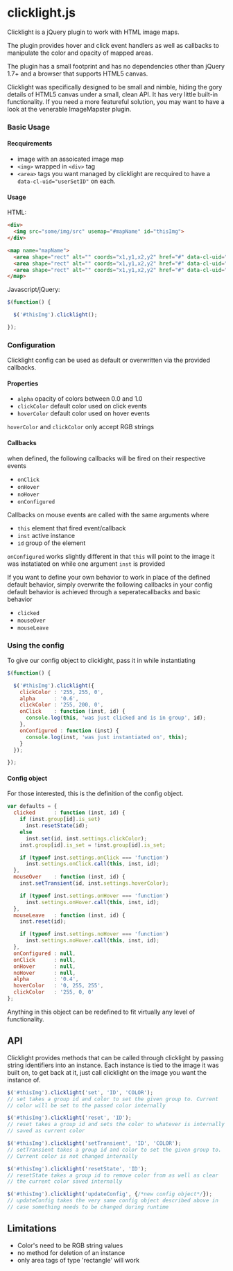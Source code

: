 # clicklight.js

Clicklight is a jQuery plugin to work with HTML image maps.

The plugin provides hover and click event handlers as well as
callbacks to manipulate the color and opacity of mapped areas.

The plugin has a small footprint and has no dependencies other than
jQuery 1.7+ and a browser that supports HTML5 canvas.

Clicklight was specifically designed to be small and nimble, hiding
the gory details of HTML5 canvas under a small, clean API. It has very
little built-in functionality. If you need a more featureful solution,
you may want to have a look at the venerable ImageMapster plugin.

### Basic Usage

#### Recquirements

* image with an assoicated image map
* `<img>` wrapped in `<div>` tag
* `<area>` tags you want managed by clicklight are recquired to have a
  `data-cl-uid="userSetID"` on each.
#### Usage

HTML:
```html
<div>
  <img src="some/img/src" usemap="#mapName" id="thisImg">
</div>

<map name="mapName">
  <area shape="rect" alt="" coords="x1,y1,x2,y2" href="#" data-cl-uid="1" title="example">
  <area shape="rect" alt="" coords="x1,y1,x2,y2" href="#" data-cl-uid="2" title="example">
  <area shape="rect" alt="" coords="x1,y1,x2,y2" href="#" data-cl-uid="2" title="example">
</map>
```
Javascript/jQuery:
```javascript
$(function() {

  $('#thisImg').clicklight();

});
```

### Configuration

Clicklight config can be used as default or overwritten via the
provided callbacks.

#### Properties

* `alpha` opacity of colors between 0.0 and 1.0
* `clickColor` default color used on click events
* `hoverColor` default color used on hover events

`hoverColor` and `clickColor` only accept RGB strings

#### Callbacks

when defined, the following callbacks will be fired on their respective events
* `onClick`
* `onHover`
* `noHover`
* `onConfigured`

Callbacks on mouse events are called with the same arguments where
* `this` element that fired event/callback
* `inst` active instance
* `id` group of the element

`onConfigured` works slightly different in that `this` will point to
the image it was instatiated on while one argument `inst` is provided

If you want to define your own behavior to work in place of the defined default
behavior, simply overwrite the following callbacks in your config
default behavior is achieved through a seperatecallbacks and basic behavior

* `clicked`
* `mouseOver`
* `mouseLeave`

### Using the config

To give our config object to clicklight, pass it in while
instantiating

```javascript
$(function() {

  $('#thisImg').clicklight({
    clickColor : '255, 255, 0',
	alpha      : '0.6',
	clickColor : '255, 200, 0',
	onClick    : function (inst, id) {
	  console.log(this, 'was just clicked and is in group', id);
	},
	onConfigured : function (inst) {
	  console.log(inst, 'was just instantiated on', this);
	}
  });

});
```

#### Config object

For those interested, this is the definition of the config object.

```javascript
var defaults = {
  clicked      : function (inst, id) {
    if (inst.group[id].is_set)
      inst.resetState(id);
    else
      inst.set(id, inst.settings.clickColor);
    inst.group[id].is_set = !inst.group[id].is_set;

    if (typeof inst.settings.onClick === 'function')
      inst.settings.onClick.call(this, inst, id);
  },
  mouseOver    : function (inst, id) {
    inst.setTransient(id, inst.settings.hoverColor);

    if (typeof inst.settings.onHover === 'function')
      inst.settings.onHover.call(this, inst, id);
  },
  mouseLeave   : function (inst, id) {
    inst.reset(id);

    if (typeof inst.settings.noHover === 'function')
      inst.settings.noHover.call(this, inst, id);
  },
  onConfigured : null,
  onClick      : null,
  onHover      : null,
  noHover      : null,
  alpha        : '0.4',
  hoverColor   : '0, 255, 255',
  clickColor   : '255, 0, 0'
};
```
Anything in this object can be redefined to fit virtually any level of functionality.

## API

Clicklight provides methods that can be called through clicklight by
passing string identifiers into an instance.  Each instance is tied to
the image it was built on, to get back at it, just call clicklight on
the image you want the instance of.

```javascript
$('#thisImg').clicklight('set', 'ID', 'COLOR');
// set takes a group id and color to set the given group to. Current
// color will be set to the passed color internally

$('#thisImg').clicklight('reset', 'ID');
// reset takes a group id and sets the color to whatever is internally
// saved as current color

$('#thisImg').clicklight('setTransient', 'ID', 'COLOR');
// setTransient takes a group id and color to set the given group to.
// Current color is not changed internally

$('#thisImg').clicklight('resetState', 'ID');
// resetState takes a group id to remove color from as well as clear
// the current color saved internally

$('#thisImg').clicklight('updateConfig', {/*new config object*/});
// updateConfig takes the very same config object described above in
// case something needs to be changed during runtime
```

## Limitations

* Color's need to be RGB string values
* no method for deletion of an instance
* only area tags of type 'rectangle' will work

